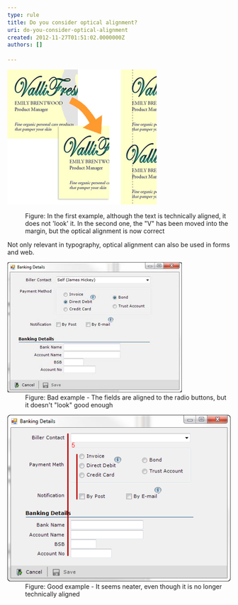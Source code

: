 ```yaml
---
type: rule
title: Do you consider optical alignment?
uri: do-you-consider-optical-alignment
created: 2012-11-27T01:51:02.0000000Z
authors: []

---
```


 <dl>   <dl class="ssw15-rteElement-ImageArea">
      <img src="../../assets/opticalalignment.jpg" alt="Optical alignment">
   </dl><dd class="ssw15-rteElement-FigureNormal">Figure: In the first example, although the text is technically aligned, it does not 'look' it. In the second one, the "V" has been moved into the margin, but the optical alignment is now correct</dd></dl>   ​
Not only relevant in typography, optical alignment can also be used in forms and web.
<dl class="badImage"><dt><img src="../../assets/bad_opticalalignment.jpg" alt="Bad alignment"></dt>
<dd>Figure: Bad example - The fields are aligned to the radio buttons, but it doesn't "look" good enough</dd></dl><dl class="goodImage"><dt><img src="../../assets/good_opticalalignment.png" alt="Good alignment"></dt>
<dd>Figure: Good example - It seems neater, even though it is no longer technically aligned</dd></dl>
